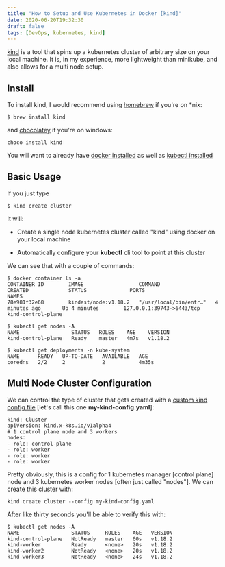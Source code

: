 ```yaml
---
title: "How to Setup and Use Kubernetes in Docker [kind]"
date: 2020-06-20T19:32:30
draft: false
tags: [DevOps, kubernetes, kind]
---
```


[kind](https://kind.sigs.k8s.io/) is a tool that spins up a kubernetes cluster of arbitrary size on your local machine. It is, in my experience, more lightweight than minikube, and also allows for a multi node setup.

## Install

To install kind, I would recommend using [homebrew](https://brew.sh/) if you're on \*nix:

```
$ brew install kind

```

and [chocolatey](https://chocolatey.org/) if you're on windows:

```
choco install kind
```

You will want to already have [docker installed](https://docs.docker.com/get-docker/) as well as [kubectl installed](https://kubernetes.io/docs/tasks/tools/install-kubectl/)

## Basic Usage

If you just type

```
$ kind create cluster

```

It will:

- Create a single node kubernetes cluster called "kind" using docker on your local machine

- Automatically configure your **kubectl** cli tool to point at this cluster

We can see that with a couple of commands:

```
$ docker container ls -a
CONTAINER ID        IMAGE                  COMMAND                  CREATED             STATUS              PORTS                       NAMES
78e981f32e68        kindest/node:v1.18.2   "/usr/local/bin/entr…"   4 minutes ago       Up 4 minutes        127.0.0.1:39743->6443/tcp   kind-control-plane

$ kubectl get nodes -A
NAME                 STATUS   ROLES    AGE    VERSION
kind-control-plane   Ready    master   4m7s   v1.18.2

$ kubectl get deployments -n kube-system
NAME      READY   UP-TO-DATE   AVAILABLE   AGE
coredns   2/2     2            2           4m35s

```

## Multi Node Cluster Configuration

We can control the type of cluster that gets created with a [custom kind config file](https://kind.sigs.k8s.io/docs/user/configuration/) \[let's call this one **my-kind-config.yaml**\]:

```
kind: Cluster
apiVersion: kind.x-k8s.io/v1alpha4
# 1 control plane node and 3 workers
nodes:
- role: control-plane
- role: worker
- role: worker
- role: worker

```

Pretty obviously, this is a config for 1 kubernetes manager \[control plane\] node and 3 kubernetes worker nodes \[often just called "nodes"\]. We can create this cluster with:

```
kind create cluster --config my-kind-config.yaml

```

After like thirty seconds you'll be able to verify this with:

```
$ kubectl get nodes -A
NAME                 STATUS     ROLES    AGE   VERSION
kind-control-plane   NotReady   master   60s   v1.18.2
kind-worker          Ready      <none>   20s   v1.18.2
kind-worker2         NotReady   <none>   20s   v1.18.2
kind-worker3         NotReady   <none>   24s   v1.18.2

```
